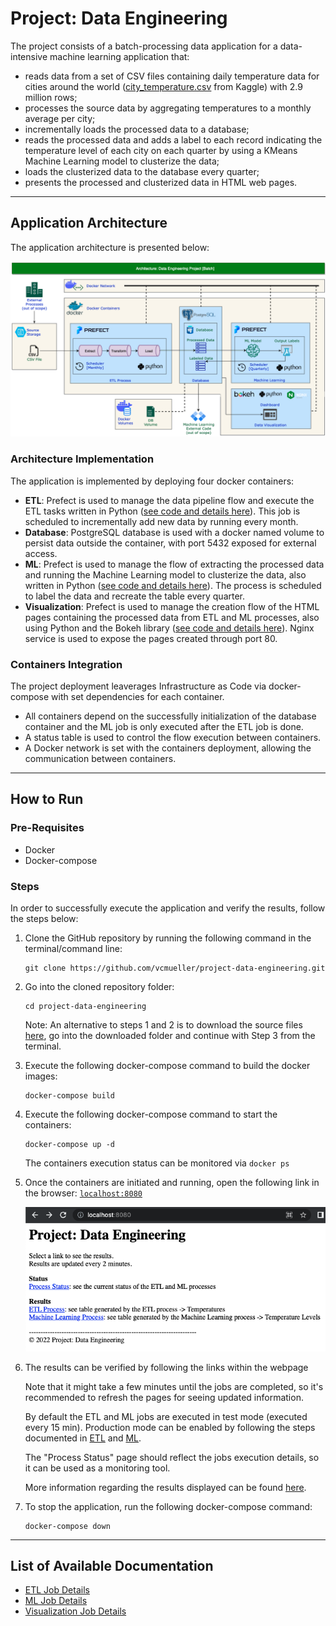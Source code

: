 # Project: Data Engineering

The project consists of a batch-processing data application for a data-intensive machine learning application that:
- reads data from a set of CSV files containing daily temperature data for cities around the world ([city_temperature.csv](https://www.kaggle.com/datasets/sudalairajkumar/daily-temperature-of-major-cities?select=city_temperature.csv) from Kaggle) with 2.9 million rows;
- processes the source data by aggregating temperatures to a monthly average per city;
- incrementally loads the processed data to a database;
- reads the processed data and adds a label to each record indicating the temperature level of each city on each quarter by using a KMeans Machine Learning model to clusterize the data;
- loads the clusterized data to the database every quarter;
- presents the processed and clusterized data in HTML web pages.
-----------

## Application Architecture

The application architecture is presented below:

![Architecture](Images/Architecture.png?raw=true "Architecture")

### Architecture Implementation

The application is implemented by deploying four docker containers:
- <b>ETL</b>: Prefect is used to manage the data pipeline flow and execute the ETL tasks written in Python ([see code and details here](code/etl)). This job is scheduled to incrementally add new data by running every month.
- <b>Database</b>: PostgreSQL database is used with a docker named volume to persist data outside the container, with port 5432 exposed for external access.
- <b>ML</b>: Prefect is used to manage the flow of extracting the processed data and running the Machine Learning model to clusterize the data, also written in Python ([see code and details here](code/ml)). The process is scheduled to label the data and recreate the table every quarter.
- <b>Visualization</b>: Prefect is used to manage the creation flow of the HTML pages containing the processed data from ETL and ML processes, also using Python and the Bokeh library ([see code and details here](code/visualization)). Nginx service is used to expose the pages created through port 80.

### Containers Integration

The project deployment leaverages Infrastructure as Code via docker-compose with set dependencies for each container.
- All containers depend on the successfully initialization of the database container and the ML job is only executed after the ETL job is done.
- A status table is used to control the flow execution between containers.
- A Docker network is set with the containers deployment, allowing the communication between containers.
-------------

## How to Run

### Pre-Requisites
- Docker
- Docker-compose

### Steps

In order to successfully execute the application and verify the results, follow the steps below:
1. Clone the GitHub repository by running the following command in the terminal/command line:
    ```
    git clone https://github.com/vcmueller/project-data-engineering.git
    ```

2. Go into the cloned repository folder:
    ```
    cd project-data-engineering
    ```

    Note: An alternative to steps 1 and 2 is to download the source files [here](https://github.com/vcmueller/project-data-engineering/archive/refs/heads/main.zip), go into the downloaded folder and continue with Step 3 from the terminal.

3. Execute the following docker-compose command to build the docker images:
    ```
    docker-compose build
    ```

4. Execute the following docker-compose command to start the containers:
    ```
    docker-compose up -d
    ```

    The containers execution status can be monitored via `docker ps`

5. Once the containers are initiated and running, open the following link in the browser:
    [`localhost:8080`](http://localhost:8080)

    ![Home Page](Images/HomePage.png?raw=true "Home Page")

6. The results can be verified by following the links within the webpage

    Note that it might take a few minutes until the jobs are completed, so it's recommended to refresh the pages for seeing updated information.

    By default the ETL and ML jobs are executed in test mode (executed every 15 min). Production mode can be enabled by following the steps documented in [ETL](code/etl) and [ML](code/ml).
    
    The "Process Status" page should reflect the jobs execution details, so it can be used as a monitoring tool.
    
    More information regarding the results displayed can be found [here](code/visualization).

7. To stop the application, run the following docker-compose command:
    ```
    docker-compose down
    ```

----------

## List of Available Documentation
- [ETL Job Details](code/etl)
- [ML Job Details](code/ml)
- [Visualization Job Details](code/visualization)

